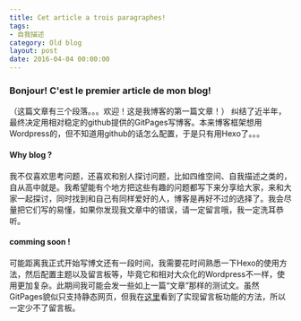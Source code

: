 ```yaml
---
title: Cet article a trois paragraphes!
tags: 
- 自我描述
category: Old blog
layout: post
date: 2016-04-04 00:00:00
---
```

### Bonjour! C'est le premier article de mon blog!
（这篇文章有三个段落。。。欢迎！这是我博客的第一篇文章！）
纠结了近半年，最终决定用相对稳定的github提供的GitPages写博客。本来博客框架想用Wordpress的，但不知道用github的话怎么配置，于是只有用Hexo了。。。
#### Why blog ?
我不仅喜欢思考问题，还喜欢和别人探讨问题，比如四维空间、自我描述之类的，自从高中就是。我希望能有个地方把这些有趣的问题都写下来分享给大家，来和大家一起探讨，同时找到和自己有同样爱好的人，博客是再好不过的选择了。我会尽量把它们写的易懂，如果你发现我文章中的错误，请一定留言哦，我一定洗耳恭听。

<!-- more -->
#### comming soon !
可能距离我正式开始写博文还有一段时间，我需要花时间熟悉一下Hexo的使用方法，然后配置主题以及留言板等，毕竟它和相对大众化的Wordpress不一样，使用更加复杂。此期间我可能会发一些如上一篇“文章”那样的测试文。虽然GitPages貌似只支持静态网页，但我在[这里](https://wingjay.com/2015/12/07/%E5%A6%82%E4%BD%95%E5%9C%A8%E4%B8%80%E5%A4%A9%E4%B9%8B%E5%86%85%E6%90%AD%E5%BB%BA%E4%BB%A5%E4%BD%A0%E8%87%AA%E5%B7%B1%E5%90%8D%E5%AD%97%E4%B8%BA%E5%9F%9F%E5%90%8D%E7%9A%84%E5%BE%88cool%E7%9A%84%E4%B8%AA%E4%BA%BA%E5%8D%9A%E5%AE%A2/)看到了实现留言板功能的方法，所以一定少不了留言板。
